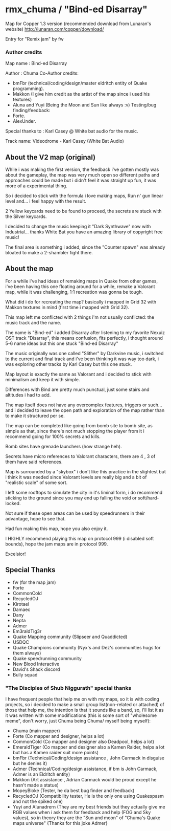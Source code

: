 # rmx_chuma / "Bind-ed Disarray"

Map for Copper 1.3 version (recommended download from Lunaran's website)
http://lunaran.com/copper/download/

Entry for "Remix jam" by fw

### Author credits

Map name : Bind-ed Disarray

Author : Chuma
Co-Author credits:
- bmFbr (technical/coding/design/master eldritch entity of Quake programming).
- Makkon (I give him credit as the artist of the map since i used his textures)
- Aluna and Yuyi (Being the Moon and Sun like always :v)
Testing/bug finding/feedback:
- Forte.
- AlexUnder.

Special thanks to :
Karl Casey @ White bat audio for the music.

Track name: 
Videodrome - Karl Casey (White Bat Audio)

## About the V2 map (original)

While i was making the first version, the feedback i've gotten mostly was about the gameplay, the map was very much open so different paths and approaches could be made but i didn't feel it was straight up fun, it was more of a experimental thing.

So i decided to stick with the formula i love making maps, Run n' gun linear level and... i feel happy with the result.

2 Yellow keycards need to be found to proceed, the secrets are stuck with the Silver keycards.

I decided to change the music keeping it "Dark Synthwave" now with Industrial... thanks White Bat you have an amazing library of copyright free music!

The final area is something i added, since the "Counter spawn" was already bloated to make a 2-shambler fight there.


## About the map

For a while i've had ideas of remaking maps in Quake from other games, i've been having this one floating around for a while, remake a Valorant map, while it was challenging, 1:1 recreation was gonna be tough.

What did i do for recreating the map? basically i mapped in Grid 32 with Makkon textures in mind (first time i mapped with Grid 32).

This map left me conflicted with 2 things i'm not usually conflicted: the music track and the name.

The name is "Bind-ed" i added Disarray after listening to my favorite Nexuiz OST track "Disarray", this means confusion, fits perfectly, i thought around 5-6 name ideas but this one stuck "Bind-ed Disarray"

The music originally was one called "Slither" by Darkvine music, i switched to the current and final track and i've been thinking it was way too dark, i was exploring other tracks by Karl Casey but this one stuck.

Map layout is exactly the same as Valorant and i decided to stick with minimalism and keep it with simple.

Differences with Bind are pretty much punctual, just some stairs and altitudes i had to add.

The map itself does not have any overcomplex features, triggers or such... and i decided to leave the open path and exploration of the map rather than to make it structured per se.

The map can be completed like going from bomb site to bomb site, as simple as that, since there's not much stopping the player from it i recommend going for 100% secrets and kills.

Bomb sites have grenade launchers (how strange heh).

Secrets have micro references to Valorant characters, there are 4 , 3 of them have said references.

Map is surrounded by a "skybox" i don't like this practice in the slightest but i think it was needed since Valorant levels are really big and a bit of "realistic scale" of some sort.

I left some rooftops to simulate the city in it's liminal form, i do recommend sticking to the ground since you may end up falling the void or soft/hard-locked.

Not sure if these open areas can be used by speedrunners in their advantage, hope to see that.

Had fun making this map, hope you also enjoy it.

I HIGHLY recommend playing this map on protocol 999 (i disabled soft bounds), hope the jam maps are in protocol 999.

Excelsior!

## Special Thanks
- fw (for the map jam)
- Forte
- CommonCold
- RecycledOJ
- Kirotael
- Damaec
- Dany
- Nepta
- Admer
- Em3raldTig3r
- Quake Mapping community (Slipseer and Quaddicted)
- USDQC
- Quake Champions community (Nyx's and Dez's communities hugs for them always)
- Quake speedrunning community
- New Blood Interactive
- David's Shack discord
- Bully squad



### "The Disciples of Shub Niggurath" special thanks

I have frequent people that help me on with my maps, so it is with coding projects, so i decided to make a small group list(non-related or attached) of those that help me, the intention is that it sounds like a band, so, i'll list it as it was written with some modifications (this is some sort of "wholesome meme", don't worry, just Chuma being Chuma/ myself being myself):


- Chuma (main mapper)
- Forte (Co mapper and designer, helps a lot)
- CommonCold (Co mapper and designer also Deadpool, helps a lot)
- EmeraldTiger (Co mapper and designer also a Kamen Raider, helps a lot but has a Kamen raider suit more points)
- bmFbr (Technical/Coding/design assistance , John Carmack in disguise but he denies it)
- Admer (Technical/Coding/design assistance, if bm is John Carmack, Admer is an Eldritch entity)
- Makkon (Art assistance , Adrian Carmack would be proud except he hasn't made a statue)
- MopeyBloke (Tester, he da best bug finder and feedback)
- RecycledOJ (Compatibility tester, He is the only one using Quakespasm and not the spiked one)
- Yuyi and Alunadrern (They are my best friends but they actually give me RGB values when i ask them for feedback and help (FOG and Sky values), so in theory they are the "Sun and moon" of "Chuma's Quake maps universe" {Thanks for this joke Admer}
